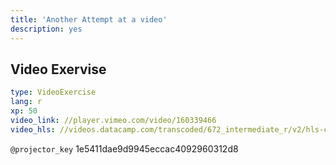 ```yaml
---
title: 'Another Attempt at a video'
description: yes
---
```


## Video Exervise

```yaml
type: VideoExercise
lang: r
xp: 50
video_link: //player.vimeo.com/video/160339466
video_hls: //videos.datacamp.com/transcoded/672_intermediate_r/v2/hls-ch1_1.master.m3u8
```

`@projector_key`
1e5411dae9d9945eccac4092960312d8

